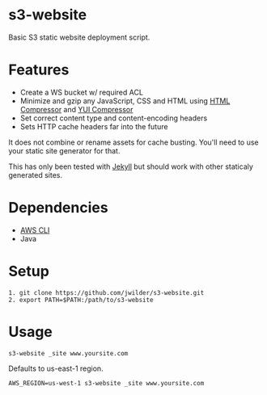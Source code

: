 s3-website
==========

Basic S3 static website deployment script.  

# Features

* Create a WS bucket w/ required ACL
* Minimize and gzip any JavaScript, CSS and HTML using [HTML Compressor](http://code.google.com/p/htmlcompressor/)
and [YUI Compressor](http://yui.github.io/yuicompressor/)
* Set correct content type and content-encoding headers
* Sets HTTP cache headers far into the future

It does not combine or rename assets for cache busting.  You'll need to use your 
static site generator for that. 

This has only been tested with [Jekyll](http://jekyllrb.com/) but should work with other staticaly generated sites. 

# Dependencies

* [AWS CLI](http://docs.aws.amazon.com/cli/latest/index.html)
* Java

# Setup

    1. git clone https://github.com/jwilder/s3-website.git
    2. export PATH=$PATH:/path/to/s3-website
    
# Usage
    
    s3-website _site www.yoursite.com

Defaults to us-east-1 region.

    AWS_REGION=us-west-1 s3-website _site www.yoursite.com

